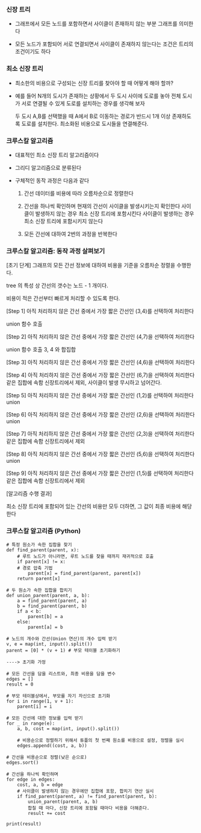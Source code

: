 ### 신장 트리

- 그래프에서 모든 노드를 포함하면서 사이클이 존재하지 않는 부분 그래프를 의미한다

- 모든 노드가 포함되어 서로 연결되면서 사이클이 존재하지 않는다는 조건은 트리의 조건이기도 하다

### 최소 신장 트리

- 최소한의 비용으로 구성되는 신장 트리를 찾아야 할 때 어떻게 해야 할까?

- 예를 들어 N개의 도시가 존재하는 상황에서 두 도시 사이에 도로를 놓아 전체 도시가 서로 연결될 수 있게 도로를 설치하는 경우를 생각해 보자

    두 도시 A,B를 선택했을 때 A에서 B로 이동하는 경로가 반드시 1개 이상 존재하도록 도로를 설치한다. 최소화된 비용으로 도시들을 연결해준다.

### 크루스칼 알고리즘

- 대표적인 최소 신장 트리 알고리즘이다
 
- 그리디 알고리즘으로 분류된다

- 구체적인 동작 과정은 다음과 같다

  1. 간선 데이터를 비용에 따라 오름차순으로 정렬한다
  
  2. 간선을 하나씩 확인하며 현재의 간선이 사이클을 발생시키는지 확인한다
        사이클이 발생하지 않는 경우 최소 신장 트리에 포함시킨다
        사이클이 발생하는 경우 최소 신장 트리에 포함시키지 않는다
  
  3. 모든 간선에 대하여 2번의 과정을 반복한다


### 크루스칼 알고리즘: 동작 과정 살펴보기

[초기 단계] 그래프의 모든 간선 정보에 대하여 비용을 기준을 오름차순 정렬을 수행한다.

tree 의 특성 상 간선의 갯수는 노드 - 1 개이다.

비용이 적은 간선부터 빠르게 처리할 수 있도록 한다.

[Step 1] 아직 처리하지 않은 간선 중에서 가장 짧은 간선인 (3,4)를 선택하여 처리한다

union 함수 호출

[Step 2] 아직 처리하지 않은 간선 중에서 가장 짧은 간선인 (4,7)을 선택하여 처리한다

union 함수 호출 3, 4 와 합집합

[Step 3] 아직 처리하지 않은 간선 중에서 가장 짧은 간선인 (4,6)을 선택하여 처리한다

[Step 4] 아직 처리하지 않은 간선 중에서 가장 짧은 간선인 (6,7)을 선택하여 처리한다
같은 집합에 속함 신장트리에서 제외, 사이클이 발생 무시하고 넘어간다.

[Step 5] 아직 처리하지 않은 간선 중에서 가장 짧은 간선인 (1,2)를 선택하여 처리한다
union

[Step 6] 아직 처리하지 않은 간선 중에서 가장 짧은 간선인 (2,6)을 선택하여 처리한다
union

[Step 7] 아직 처리하지 않은 간선 중에서 가장 짧은 간선인 (2,3)을 선택하여 처리한다
같은 집합에 속함 신장트리에서 제외

[Step 8] 아직 처리하지 않은 간선 중에서 가장 짧은 간선인 (5,6)을 선택하여 처리한다
union

[Step 9] 아직 처리하지 않은 간선 중에서 가장 짧은 간선인 (1,5)를 선택하여 처리한다
같은 집합에 속함 신장트리에서 제외

[알고리즘 수행 결과]

최소 신장 트리에 포함되어 있는 간선의 비용만 모두 더하면, 그 값이 최종 비용에 해당한다

### 크루스칼 알고리즘 (Python)

```
# 특정 원소가 속한 집합을 찾기
def find_parent(parent, x):
    # 루트 노드가 아니라면, 루트 노드를 찾을 때까지 재귀적으로 호출
    if parent[x] != x:
    # 경로 압축 기법
        parent[x] = find_parent(parent, parent[x])
    return parent[x]

# 두 원소가 속한 집합을 합치기
def union_parent(parent, a, b):
    a = find_parent(parent, a)
    b = find_parent(parent, b)
    if a < b:
        parent[b] = a
    else:
        parent[a] = b

# 노드의 개수와 간선(Union 연산)의 개수 입력 받기
v, e = map(int, input().split())
parent = [0] * (v + 1) # 부모 테이블 초기화하기

----> 초기화 가정

# 모든 간선을 담을 리스트와, 최종 비용을 담을 변수
edges = []
result = 0

# 부모 테이블상에서, 부모를 자기 자신으로 초기화
for i in range(1, v + 1):
    parent[i] = i

# 모든 간선에 대한 정보를 입력 받기
for _ in range(e):
    a, b, cost = map(int, input().split())

    # 비용순으로 정렬하기 위해서 튜플의 첫 번째 원소를 비용으로 설정, 정렬을 실시
    edges.append((cost, a, b))

# 간선을 비용순으로 정렬(낮은 순으로)
edges.sort()

# 간선을 하나씩 확인하며
for edge in edges:
    cost, a, b = edge
    # 사이클이 발생하지 않는 경우에만 집합에 포함, 합치기 연산 실시
    if find_parent(parent, a) != find_parent(parent, b):
        union_parent(parent, a, b)
        합칠 때 마다, 신장 트리에 포함될 때마다 비용을 더해준다.
        result += cost

print(result)
```